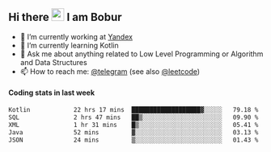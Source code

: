 ## Hi there <img src="https://media.giphy.com/media/hvRJCLFzcasrR4ia7z/giphy.gif" width="25px" height="25px"> I am Bobur

- 💼 I’m currently working at [Yandex](https://yandex.ru/)
- 🌱 I’m currently learning Kotlin
- 💬 Ask me about anything related to Low Level Programming or Algorithm and Data Structures
- 📫 How to reach me: [@telegram](https://t.me/octoant) (see also [@leetcode](https://leetcode.com/octoant/))    

#### Coding stats in last week

<!--START_SECTION:waka-->

```txt
Kotlin            22 hrs 17 mins  ███████████████████▓░░░░░   79.18 %
SQL               2 hrs 47 mins   ██▒░░░░░░░░░░░░░░░░░░░░░░   09.90 %
XML               1 hr 31 mins    █▒░░░░░░░░░░░░░░░░░░░░░░░   05.41 %
Java              52 mins         ▓░░░░░░░░░░░░░░░░░░░░░░░░   03.13 %
JSON              24 mins         ▒░░░░░░░░░░░░░░░░░░░░░░░░   01.43 %
```

<!--END_SECTION:waka-->
